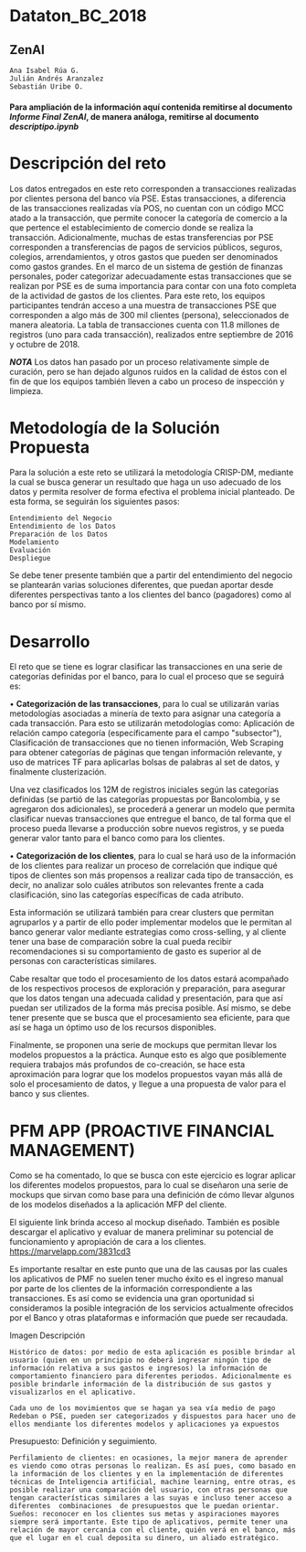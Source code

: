 # Dataton_BC_2018

 ## ZenAI 
	
    Ana Isabel Rúa G. 
    Julián Andrés Aranzalez  
    Sebastián Uribe O.
#### Para ampliación de la información aquí contenida remitirse al documento ***Informe Final ZenAI***, de manera análoga, remitirse al documento *descriptipo.ipynb*    


# Descripción del reto
Los datos entregados en este reto corresponden a transacciones realizadas por clientes persona del banco vía PSE. Estas transacciones, a diferencia de las transacciones realizadas vía POS, no cuentan con un código MCC atado a la transacción, que permite conocer la categoría de comercio a la que pertence el establecimiento de comercio donde se realiza la transacción. Adicionalmente, muchas de estas transferencias por PSE corresponden a transferencias de pagos de servicios públicos, seguros, colegios, arrendamientos, y otros gastos que pueden ser denominados como gastos grandes. En el marco de un sistema de gestión de finanzas personales, poder categorizar adecuadamente estas transacciones que se realizan por PSE es de suma importancia para contar con una foto completa de la actividad de gastos de los clientes. Para este reto, los equipos participantes tendrán acceso a una muestra de transacciones PSE que corresponden a algo más de 300 mil clientes (persona), seleccionados de manera aleatoria. La tabla de transacciones cuenta con 11.8 millones de registros (uno para cada transacción), realizados entre septiembre de 2016 y octubre de 2018.

***NOTA*** Los datos han pasado por un proceso relativamente simple de curación, pero se han dejado algunos ruidos en la calidad de éstos con el fin de que los equipos también lleven a cabo un proceso de inspección y limpieza.

# Metodología de la Solución Propuesta

Para la solución a este reto se utilizará la metodología CRISP-DM, mediante la cual se busca generar un resultado que haga un uso adecuado de los datos y permita resolver de forma efectiva el problema inicial planteado. De esta forma, se seguirán los siguientes pasos:

	Entendimiento del Negocio
	Entendimiento de los Datos
	Preparación de los Datos
	Modelamiento
	Evaluación
	Despliegue
	
Se debe tener presente también que a partir del entendimiento del negocio se plantearán varias soluciones diferentes, que puedan aportar desde diferentes perspectivas tanto a los clientes del banco (pagadores) como al banco por sí mismo.

# Desarrollo

El reto que se tiene es lograr clasificar las transacciones en una serie de categorías definidas por el banco, para lo cual el proceso que se seguirá es:

•	**Categorización de las transacciones**, para lo cual se utilizarán varias metodologías asociadas a minería de texto para asignar una categoría a cada transacción. Para esto se utilizarán metodologías como: Aplicación de relación campo categoría (específicamente para el campo "subsector"), Clasificación de transacciones que no tienen información, Web Scraping para obtener categorías de páginas que tengan información relevante, y uso de matrices TF para aplicarlas bolsas de palabras al set de datos, y finalmente clusterización.

Una vez clasificados los 12M de registros iniciales según las categorías definidas (se partió de las categorías propuestas por Bancolombia, y se agregaron dos adicionales), se procederá a generar un modelo que permita clasificar nuevas transacciones que entregue el banco, de tal forma que el proceso pueda llevarse a producción sobre nuevos registros, y se pueda generar valor tanto para el banco como para los clientes.

•	**Categorización de los clientes**, para lo cual se hará uso de la información de los clientes para realizar un proceso de correlación que indique qué tipos de clientes son más propensos a realizar cada tipo de transacción, es decir, no analizar solo cuáles atributos son relevantes frente a cada clasificación, sino las categorías específicas de cada atributo.

Esta información se utilizará también para crear clusters que permitan agruparlos y a partir de ello poder implementar modelos que le permitan al banco generar valor mediante estrategias como cross-selling, y al cliente tener una base de comparación sobre la cual pueda recibir recomendaciones si su comportamiento de gasto es superior al de personas con características similares.

Cabe resaltar que todo el procesamiento de los datos estará acompañado de los respectivos procesos de exploración y preparación, para asegurar que los datos tengan una adecuada calidad y presentación, para que así puedan ser utilizados de la forma más precisa posible. Así mismo, se debe tener presente que se busca que el procesamiento sea eficiente, para que así se haga un óptimo uso de los recursos disponibles.

Finalmente, se proponen una serie de mockups que permitan llevar los modelos propuestos a la práctica. Aunque esto es algo que posiblemente requiera trabajos más profundos de co-creación, se hace esta aproximación para lograr que los modelos propuestos vayan más allá de solo el procesamiento de datos, y llegue a una propuesta de valor para el banco y sus clientes.

# PFM APP (PROACTIVE FINANCIAL MANAGEMENT)

Como se ha comentado, lo que se busca con este ejercicio es lograr aplicar los diferentes modelos propuestos, para lo cual se diseñaron una serie de mockups que sirvan como base para una definición de cómo llevar algunos de los modelos diseñados a la aplicación MFP del cliente. 

El siguiente link brinda acceso al mockup diseñado. También es posible descargar el aplicativo y evaluar de manera preliminar su potencial de funcionamiento y apropiación de cara a los clientes. https://marvelapp.com/3831cd3

Es importante resaltar en este punto que una de las causas por las cuales los aplicativos de PMF no suelen tener mucho éxito es el ingreso manual por parte de los clientes de la información correspondiente a las transacciones.
Es así como se evidencia una gran oportunidad si consideramos la posible integración de los servicios actualmente ofrecidos por el Banco y otras plataformas e información que puede ser recaudada.


Imagen	Descripción
 
	Histórico de datos: por medio de esta aplicación es posible brindar al usuario (quien en un principio no deberá ingresar ningún tipo de información relativa a sus gastos e ingresos) la información de comportamiento financiero para diferentes periodos. Adicionalmente es posible brindarle información de la distribución de sus gastos y visualizarlos en el aplicativo.

 	Cada uno de los movimientos que se hagan ya sea vía medio de pago Redeban o PSE, pueden ser categorizados y dispuestos para hacer uno de ellos mendiante los diferentes modelos y aplicaciones ya expuestos

 	
Presupuesto: Definición y seguimiento. 

 	Perfilamiento de clientes: en ocasiones, la mejor manera de aprender es viendo como otras personas lo realizan. Es así pues, como basado en la información de los clientes y en la implementación de diferentes técnicas de Inteligencia artificial, machine learning, entre otras, es posible realizar una comparación del usuario, con otras personas que tengan características similares a las suyas e incluso tener acceso a diferentes  combinaciones  de presupuestos que le puedan orientar.
 	Sueños: reconocer en los clientes sus metas y aspiraciones mayores siempre será importante. Este tipo de aplicativos, permite tener una relación de mayor cercanía con el cliente, quién verá en el banco, más que el lugar en el cual deposita su dinero, un aliado estratégico.


